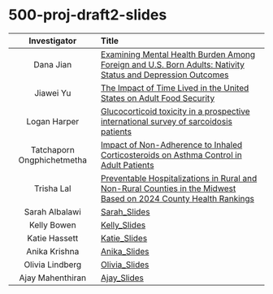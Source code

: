 # 500-proj-draft2-slides

Investigator | Title
:------------: | :------------------------------------------------------
Dana Jian | [Examining Mental Health Burden Among Foreign and U.S. Born Adults: Nativity Status and Depression Outcomes](https://thomaselove.github.io/500-proj-draft2-slides/slides/dana_draft2.html)
Jiawei Yu | [The Impact of Time Lived in the United States on Adult Food Security](https://thomaselove.github.io/500-proj-draft2-slides/slides/jiawei_draft2.html)
Logan Harper | [Glucocorticoid toxicity in a prospective international survey of sarcoidosis patients](https://thomaselove.github.io/500-proj-draft2-slides/slides/logan_draft2.html)
Tatchaporn Ongphichetmetha | [Impact of Non-Adherence to Inhaled Corticosteroids on Asthma Control in Adult Patients](https://thomaselove.github.io/500-proj-draft2-slides/slides/tatchaporn_draft2.html)
Trisha Lal | [Preventable Hospitalizations in Rural and Non-Rural Counties in the Midwest Based on 2024 County Health Rankings](https://thomaselove.github.io/500-proj-draft2-slides/slides/trisha_draft2.html)
Sarah Albalawi | [Sarah_Slides](https://thomaselove.github.io/500-proj-draft2-slides/slides/sarah_draft2.html)
Kelly Bowen | [Kelly_Slides](https://thomaselove.github.io/500-proj-draft2-slides/slides/kelly_draft2.html)
Katie Hassett | [Katie_Slides](https://thomaselove.github.io/500-proj-draft2-slides/slides/katie_draft2.html)
Anika Krishna | [Anika_Slides](https://thomaselove.github.io/500-proj-draft2-slides/slides/anika_draft2.html)
Olivia Lindberg | [Olivia_Slides](https://thomaselove.github.io/500-proj-draft2-slides/slides/olivia_draft2.html)
Ajay Mahenthiran | [Ajay_Slides](https://thomaselove.github.io/500-proj-draft2-slides/slides/ajay_draft2.html)
